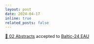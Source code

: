 ```yaml
---
layout: post
date: 2024-04-17
inline: true
related_posts: false
---
```


<a href="#">🚨 02 Abstracts</a> accepted to <a href='https://baltic.uroweb.org/'>Baltic-24 EAU</a>
